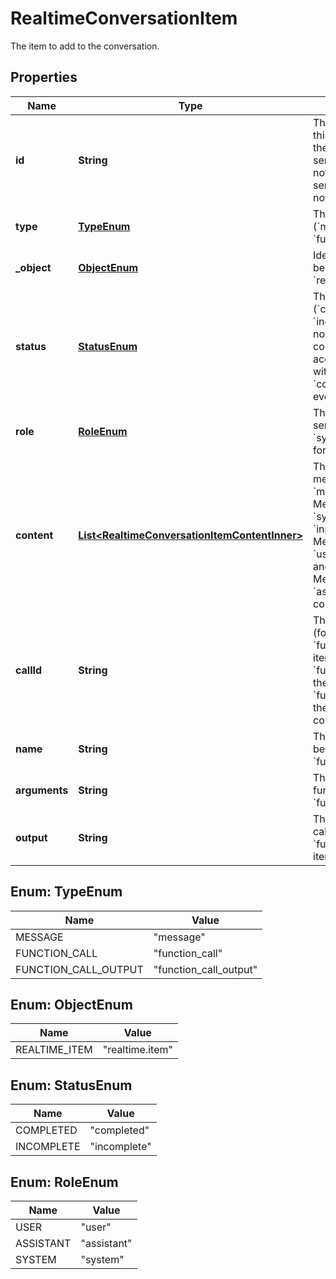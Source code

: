 

# RealtimeConversationItem

The item to add to the conversation.

## Properties

| Name | Type | Description | Notes |
|------------ | ------------- | ------------- | -------------|
|**id** | **String** | The unique ID of the item, this can be generated by the client to help  manage server-side context, but is not required because the server will  generate one if not provided.  |  [optional] |
|**type** | [**TypeEnum**](#TypeEnum) | The type of the item (&#x60;message&#x60;, &#x60;function_call&#x60;, &#x60;function_call_output&#x60;).  |  [optional] |
|**_object** | [**ObjectEnum**](#ObjectEnum) | Identifier for the API object being returned - always &#x60;realtime.item&#x60;.  |  [optional] |
|**status** | [**StatusEnum**](#StatusEnum) | The status of the item (&#x60;completed&#x60;, &#x60;incomplete&#x60;). These have no effect  on the conversation, but are accepted for consistency with the  &#x60;conversation.item.created&#x60; event.  |  [optional] |
|**role** | [**RoleEnum**](#RoleEnum) | The role of the message sender (&#x60;user&#x60;, &#x60;assistant&#x60;, &#x60;system&#x60;), only  applicable for &#x60;message&#x60; items.  |  [optional] |
|**content** | [**List&lt;RealtimeConversationItemContentInner&gt;**](RealtimeConversationItemContentInner.md) | The content of the message, applicable for &#x60;message&#x60; items.  - Message items of role &#x60;system&#x60; support only &#x60;input_text&#x60; content - Message items of role &#x60;user&#x60; support &#x60;input_text&#x60; and &#x60;input_audio&#x60;    content - Message items of role &#x60;assistant&#x60; support &#x60;text&#x60; content.  |  [optional] |
|**callId** | **String** | The ID of the function call (for &#x60;function_call&#x60; and  &#x60;function_call_output&#x60; items). If passed on a &#x60;function_call_output&#x60;  item, the server will check that a &#x60;function_call&#x60; item with the same  ID exists in the conversation history.  |  [optional] |
|**name** | **String** | The name of the function being called (for &#x60;function_call&#x60; items).  |  [optional] |
|**arguments** | **String** | The arguments of the function call (for &#x60;function_call&#x60; items).  |  [optional] |
|**output** | **String** | The output of the function call (for &#x60;function_call_output&#x60; items).  |  [optional] |



## Enum: TypeEnum

| Name | Value |
|---- | -----|
| MESSAGE | &quot;message&quot; |
| FUNCTION_CALL | &quot;function_call&quot; |
| FUNCTION_CALL_OUTPUT | &quot;function_call_output&quot; |



## Enum: ObjectEnum

| Name | Value |
|---- | -----|
| REALTIME_ITEM | &quot;realtime.item&quot; |



## Enum: StatusEnum

| Name | Value |
|---- | -----|
| COMPLETED | &quot;completed&quot; |
| INCOMPLETE | &quot;incomplete&quot; |



## Enum: RoleEnum

| Name | Value |
|---- | -----|
| USER | &quot;user&quot; |
| ASSISTANT | &quot;assistant&quot; |
| SYSTEM | &quot;system&quot; |



